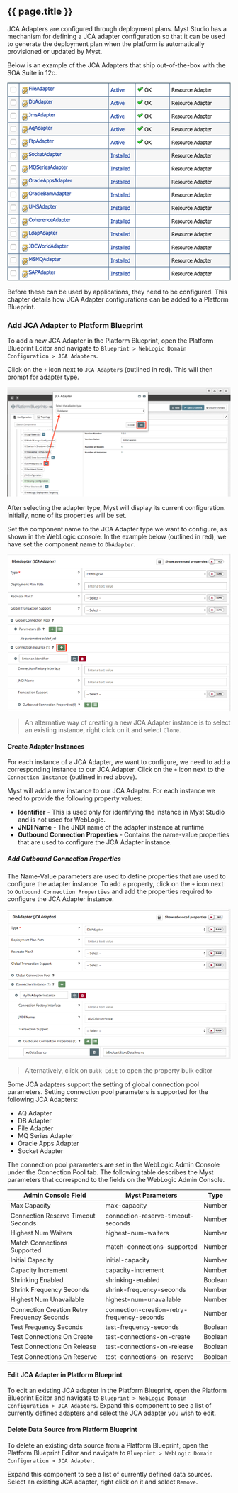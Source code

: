 ## {{ page.title }}

JCA Adapters are configured through deployment plans. Myst Studio has a mechanism for defining a JCA adapter configuration so that it can be used to generate the deployment plan when the platform is automatically provisioned or updated by Myst.

Below is an example of the JCA Adapters that ship out-of-the-box with the SOA Suite in 12c.

![](img/jcaAdapters.png)

Before these can be used by applications, they need to be configured. This chapter details how JCA Adapter configurations can be added to a Platform Blueprint.

### Add JCA Adapter to Platform Blueprint
To add a new JCA Adapter in the Platform Blueprint, open the Platform Blueprint Editor and navigate to `Blueprint > WebLogic Domain Configuration > JCA Adapters`.

Click on the `+` icon next to `JCA Adapters` (outlined in red). This will then prompt for adapter type.

![](img/createJcaAdapterStep1.png)

After selecting the adapter type, Myst will display its current configuration. Initially, none of its properties will be set.

Set the component name to the JCA Adapter type we want to configure, as shown in the WebLogic console. In the example below (outlined in red), we have set the component name to `DbAdapter`.

![](img/createJcaAdapterStep2.png)

> An alternative way of creating a new JCA Adapter instance is to select an existing instance, right click on it and select `Clone`.

#### Create Adapter Instances
For each instance of a JCA Adapter, we want to configure, we need to add a corresponding instance to our JCA Adapter. Click on the `+` icon next to the `Connection Instance` (outlined in red above).

Myst will add a new instance to our JCA Adapter. For each instance we need to provide the following property values:
* **Identifier** -  This is used only for identifying the instance in Myst Studio and is not used for WebLogic.
* **JNDI Name** -  The JNDI name of the adapter instance at runtime
* **Outbound Connection Properties** - Contains the name-value properties that are used to configure the JCA Adapter instance.

##### Add Outbound Connection Properties
The Name-Value parameters are used to define properties that are used to configure the adapter instance. To add a property, click on the `+` icon next to `Outbound Connection Properties` and add the properties required to configure the JCA Adapter instance.

![](img/createJcaAdapterStep3.png)

> Alternatively, click on `Bulk Edit` to open the property bulk editor

Some JCA adapters support the setting of global connection pool parameters. Setting connection pool parameters is supported for the following JCA Adapters:

* AQ Adapter
* DB Adapter
* File Adapter
* MQ Series Adapter
* Oracle Apps Adapter
* Socket Adapter

The connection pool parameters are set in the WebLogic Admin Console under the Connection Pool tab. The following table describes the Myst parameters that correspond to the fields on the WebLogic Admin Console.

| Admin Console Field | Myst Parameters |	Type|
| --------- | ---------- | ----- |
|Max Capacity 	|max-capacity 	|Number|
|Connection Reserve Timeout Seconds 	|connection-reserve-timeout-seconds 	|Number|
|Highest Num Waiters 	|highest-num-waiters 	|Number|
|Match Connections Supported 	|match-connections-supported 	|Number|
|Initial Capacity 	|initial-capacity 	|Number|
|Capacity Increment 	|capacity-increment 	|Number|
|Shrinking Enabled 	|shrinking-enabled 	|Boolean|
|Shrink Frequency Seconds 	|shrink-frequency-seconds 	|Number|
|Highest Num Unavailable 	|highest-num-unavailable 	|Number|
|Connection Creation Retry Frequency Seconds 	|connection-creation-retry-frequency-seconds 	|Number|
|Test Frequency Seconds 	|test-frequency-seconds 	|Boolean|
|Test Connections On Create 	|test-connections-on-create 	|Boolean|
|Test Connections On Release 	|test-connections-on-release 	|Boolean|
|Test Connections On Reserve 	|test-connections-on-reserve 	|Boolean|

#### Edit JCA Adapter in Platform Blueprint
To edit an existing JCA adapter in the Platform Blueprint, open the Platform Blueprint Editor and navigate to `Blueprint > WebLogic Domain Configuration > JCA Adapters`. Expand this component to see a list of currently defined adapters and select the JCA adapter you wish to edit.

#### Delete Data Source from Platform Blueprint
To delete an existing data source from a Platform Blueprint, open the Platform Blueprint Editor and navigate to `Blueprint > WebLogic Domain Configuration > JCA Adapter`.

Expand this component to see a list of currently defined data sources. Select an existing JCA adapter, right click on it and select `Remove`.
